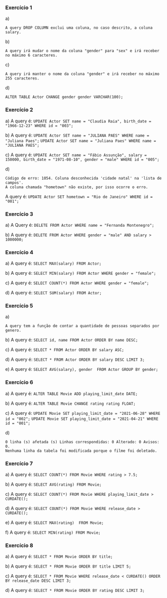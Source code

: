 ### Exercício 1

a) 
    
    A query DROP COLUMN exclui uma coluna, no caso descrito, a coluna salary.

b) 

    A query irá mudar o nome da coluna "gender" para "sex" e irá receber no máximo 6 caracteres.
    
c) 

    A query irá manter o nome da coluna "gender" e irá receber no máximo 255 caracteres.
   
d)

    ALTER TABLE Actor CHANGE gender gender VARCHAR(100);

    
### Exercício 2

a) A query é:
    ```
    UPDATE Actor
    SET name = "Claudia Raia",
	    birth_date = "1966-12-23"
    WHERE id = "003";
    ```
    
b) A query é:
    ```
    UPDATE Actor
    SET name = "JULIANA PAES"
    WHERE name = "Juliana Paes";
    ```
    ```
    UPDATE Actor
    SET name = "Juliana Paes"
    WHERE name = "JULIANA PAES";
    ```
    
c) A query é:
    ```
    UPDATE Actor
    SET name = "Fábio Assunção",
	    salary = 150000,
        birth_date = "1971-08-10",
        gender = "male"
    WHERE id = "005";
    ```

d) 

    Código de erro: 1054. Coluna desconhecida 'cidade natal' na 'lista de campos'.
    A coluna chamada "hometown" não existe, por isso ocorre o erro.

A query é:
    ```
    UPDATE Actor
    SET hometown = "Rio de Janeiro"
    WHERE id = "001";
    ```

    
### Exercício 3

a) A Query é: 
    ```
    DELETE FROM Actor
    WHERE name = "Fernanda Montenegro";
    ```

b) A query é:
    ```
    DELETE FROM Actor
    WHERE gender = "male" AND
	  salary > 1000000;
    ```

    
### Exercício 4
    
a) A query é:
    ```
    SELECT MAX(salary) FROM Actor;
    ```
    
b) A query é:
    ```
    SELECT MIN(salary) FROM Actor
    WHERE gender = "female";
    ```
    
c) A query é:
    ```
    SELECT COUNT(*) FROM Actor
    WHERE gender = "female";
    ```

d) A query é:
    ```
    SELECT SUM(salary) FROM Actor;
    ```
    

### Exercício 5

a) 

    A query tem a função de contar a quantidade de pessoas separados por genero.
    
b) A query é:
    ```
    SELECT id, name FROM Actor
    ORDER BY name DESC;
    ```
    
c) A query é: 
    ```
    SELECT * FROM Actor
    ORDER BY salary ASC;
    ```
    
d) A query é: 
    ```
    SELECT * FROM Actor
    ORDER BY salary DESC
    LIMIT 3;
    ```

e) A query é: 
    ```
    SELECT AVG(salary), gender 
    FROM Actor
    GROUP BY gender;
    ```
    

### Exercício 6

a) A query é:
    ```
    ALTER TABLE Movie
    ADD playing_limit_date DATE;
    ```
    
b) A query é:
    ```
    ALTER TABLE Movie
    CHANGE rating rating FLOAT;
    ```
 
c) A query é:
    ```
    UPDATE Movie
    SET playing_limit_date = "2021-06-28"
    WHERE id = "002";
    ```
    ```
    UPDATE Movie
    SET playing_limit_date = "2021-04-21"
    WHERE id = "001";
    ```
    
d) 

    0 linha (s) afetada (s) Linhas correspondidas: 0 Alterado: 0 Avisos: 0.
    Nenhuma linha da tabela foi modificada porque o filme foi deletado.


### Exercício 7

a) A query é:
    ```
    SELECT COUNT(*)
    FROM Movie
    WHERE rating > 7.5;
    ```
    
b) A query é:
    ```
    SELECT AVG(rating) FROM Movie;
    ```
  
c) A query é:
    ```
    SELECT COUNT(*)
    FROM Movie
    WHERE playing_limit_date > CURDATE();
    ```

d) A query é:
    ```
    SELECT COUNT(*)
    FROM Movie
    WHERE release_date > CURDATE();
    ```

e) A query é:
    ```
    SELECT MAX(rating) 
    FROM Movie;
    ```    
    
f) A query é:
    ```
    SELECT MIN(rating)
    FROM Movie;
    ```

    
### Exercício 8

a) A query é:
    ```
    SELECT * FROM Movie
    ORDER BY title;
    ```
    
b) A query é:
    ```
    SELECT * FROM Movie
    ORDER BY title
    LIMIT 5;
    ```
    
c) A query é:
    ```
    SELECT * FROM Movie
    WHERE release_date < CURDATE()
    ORDER BY release_date DESC
    LIMIT 3;
    ```
    
d) A query é:
    ```
    SELECT * FROM Movie
    ORDER BY rating DESC
    LIMIT 3;
    ```
